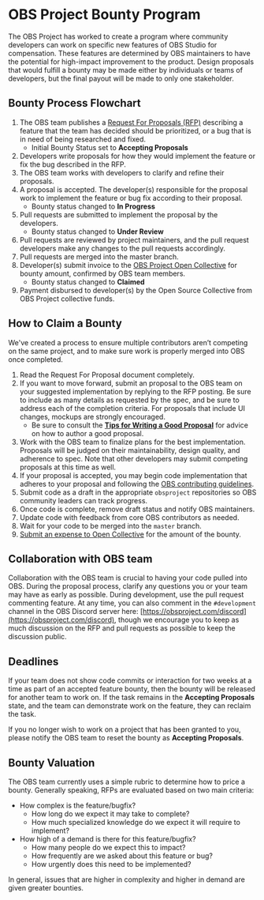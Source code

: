 # OBS Project Bounty Program

The OBS Project has worked to create a program where community developers can work on specific new features of OBS Studio for compensation. These features are determined by OBS maintainers to have the potential for high-impact improvement to the product. Design proposals that would fulfill a bounty may be made either by individuals or teams of developers, but the final payout will be made to only one stakeholder.


## Bounty Process Flowchart

1. The OBS team publishes a [Request For Proposals (RFP)](https://github.com/obsproject/obs-studio/discussions/categories/requests-for-proposals) describing a feature that the team has decided should be prioritized, or a bug that is in need of being researched and fixed.
    * Initial Bounty Status set to **Accepting Proposals**
2. Developers write proposals for how they would implement the feature or fix the bug described in the RFP.
3. The OBS team works with developers to clarify and refine their proposals.
4. A proposal is accepted. The developer(s) responsible for the proposal work to implement the feature or bug fix according to their proposal.
    * Bounty status changed to **In Progress**
5. Pull requests are submitted to implement the proposal by the developers.
    * Bounty status changed to **Under Review**
6. Pull requests are reviewed by project maintainers, and the pull request developers make any changes to the pull requests accordingly.
7. Pull requests are merged into the master branch.
8. Developer(s) submit invoice to the [OBS Project Open Collective](https://opencollective.com/obsproject/projects/obs-project-bounty-program) for bounty amount, confirmed by OBS team members.
    * Bounty status changed to **Claimed**
9. Payment disbursed to developer(s) by the Open Source Collective from OBS Project collective funds.


## How to Claim a Bounty

We've created a process to ensure multiple contributors aren’t competing on the same project, and to make sure work is properly merged into OBS once completed.

1. Read the Request For Proposal document completely.
2. If you want to move forward, submit an proposal to the OBS team on your suggested implementation by replying to the RFP posting. Be sure to include as many details as requested by the spec, and be sure to address each of the completion criteria. For proposals that include UI changes, mockups are strongly encouraged.
    * Be sure to consult the **[Tips for Writing a Good Proposal](https://github.com/obsproject/obs-studio/wiki/Tips-for-Writing-a-Good-Proposal)** for advice on how to author a good proposal.
3. Work with the OBS team to finalize plans for the best implementation. Proposals will be judged on their maintainability, design quality, and adherence to spec. Note that other developers may submit competing proposals at this time as well.
4. If your proposal is accepted, you may begin code implementation that adheres to your proposal and following the [OBS contributing guidelines](https://github.com/obsproject/obs-studio/blob/master/CONTRIBUTING.rst).
5. Submit code as a draft in the appropriate `obsproject` repositories so OBS community leaders can track progress.
6. Once code is complete, remove draft status and notify OBS maintainers.
7. Update code with feedback from core OBS contributors as needed.
8. Wait for your code to be merged into the `master` branch.
9. [Submit an expense to Open Collective](https://opencollective.com/obs-project-bounty-program/expenses/new) for the amount of the bounty.


## Collaboration with OBS team

Collaboration with the OBS team is crucial to having your code pulled into OBS. During the proposal process, clarify any questions you or your team may have as early as possible. During development, use the pull request commenting feature. At any time, you can also comment in the `#development` channel in the OBS Discord server here: [https://obsproject.com/discord](https://obsproject.com/discord), though we encourage you to keep as much discussion on the RFP and pull requests as possible to keep the discussion public.


## Deadlines

If your team does not show code commits or interaction for two weeks at a time as part of an accepted feature bounty, then the bounty will be released for another team to work on. If the task remains in the **Accepting Proposals** state, and the team can demonstrate work on the feature, they can reclaim the task.

If you no longer wish to work on a project that has been granted to you, please notify the OBS team to reset the bounty as **Accepting Proposals**.


## Bounty Valuation

The OBS team currently uses a simple rubric to determine how to price a bounty. Generally speaking, RFPs are evaluated based on two main criteria:

* How complex is the feature/bugfix?
    * How long do we expect it may take to complete?
    * How much specialized knowledge do we expect it will require to implement?
* How high of a demand is there for this feature/bugfix?
    * How many people do we expect this to impact?
    * How frequently are we asked about this feature or bug?
    * How urgently does this need to be implemented?

In general, issues that are higher in complexity and higher in demand are given greater bounties.